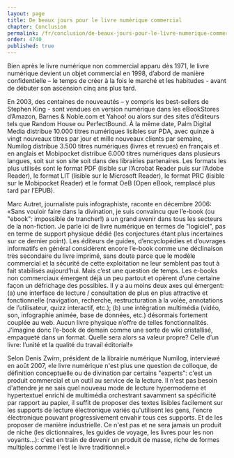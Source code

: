 ```yaml
---
layout: page
title: De beaux jours pour le livre numérique commercial
chapter: Conclusion
permalink: /fr/conclusion/de-beaux-jours-pour-le-livre-numerique-commercial/
order: 4740
published: true
---
```

<p>Bien après le livre numérique non commercial apparu dès 1971, le livre numérique devient un objet commercial en 1998, d’abord de manière confidentielle – le temps de créer à la fois le marché et les habitudes - avant de débuter son ascension cinq ans plus tard.</p>

<p>En 2003, des centaines de nouveautés – y compris les best-sellers de Stephen King - sont vendues en version numérique dans les eBookStores d’Amazon, Barnes &amp; Noble.com et Yahoo! ou alors sur des sites d’éditeurs tels que Random House ou PerfectBound. À la même date, Palm Digital Media distribue 10.000 titres numériques lisibles sur PDA, avec quinze à vingt nouveaux titres par jour et mille nouveaux clients par semaine, Numilog distribue 3.500 titres numériques (livres et revues) en français et en anglais et Mobipocket distribue 6.000 titres numériques dans plusieurs langues, soit sur son site soit dans des librairies partenaires. Les formats les plus utilisés sont le format PDF (lisible sur l’Acrobat Reader puis sur l’Adobe Reader), le format LIT (lisible sur le Microsoft Reader), le format PRC (lisible sur le Mobipocket Reader) et le format OeB (Open eBook, remplacé plus tard par l’EPUB).</p>

<p>Marc Autret, journaliste puis infographiste, raconte en décembre 2006: «Sans vouloir faire dans la divination, je suis convaincu que l’e-book (ou "ebook": impossible de trancher!) a un grand avenir dans tous les secteurs de la non-fiction. Je parle ici de livre numérique en termes de "logiciel", pas en terme de support physique dédié (les conjectures étant plus incertaines sur ce dernier point). Les éditeurs de guides, d’encyclopédies et d’ouvrages informatifs en général considèrent encore l’e-book comme une déclinaison très secondaire du livre imprimé, sans doute parce que le modèle commercial et la sécurité de cette exploitation ne leur semblent pas tout à fait stabilisés aujourd’hui. Mais c’est une question de temps. Les e-books non commerciaux émergent déjà un peu partout et opèrent d’une certaine façon un défrichage des possibles. Il y a au moins deux axes qui émergent: (a) une interface de lecture / consultation de plus en plus attractive et fonctionnelle (navigation, recherche, restructuration à la volée, annotations de l’utilisateur, quizz interactif, etc.); (b) une intégration multimédia (vidéo, son, infographie animée, base de données, etc.) désormais fortement couplée au web. Aucun livre physique n’offre de telles fonctionnalités. J’imagine donc l’e-book de demain comme une sorte de wiki cristallisé, empaqueté dans un format. Quelle sera alors sa valeur propre? Celle d’un livre: l’unité et la qualité du travail éditorial!»</p>

<p>Selon Denis Zwirn, président de la librairie numérique Numilog, interviewé en août 2007, «le livre numérique n'est plus une question de colloque, de définition conceptuelle ou de divination par certains "experts": c'est un produit commercial et un outil au service de la lecture. Il n'est pas besoin d'attendre je ne sais quel nouveau mode de lecture hypermoderne et hypertextuel enrichi de multimédia orchestrant savamment sa spécificité par rapport au papier, il suffit de proposer des textes lisibles facilement sur les supports de lecture électronique variés qu'utilisent les gens, l'encre électronique pouvant progressivement envahir tous ces supports. Et de les proposer de manière industrielle. Ce n'est pas et ne sera jamais un produit de niche (les dictionnaires, les guides de voyage, les livres pour les non voyants...): c'est en train de devenir un produit de masse, riche de formes multiples comme l'est le livre traditionnel.»</p>